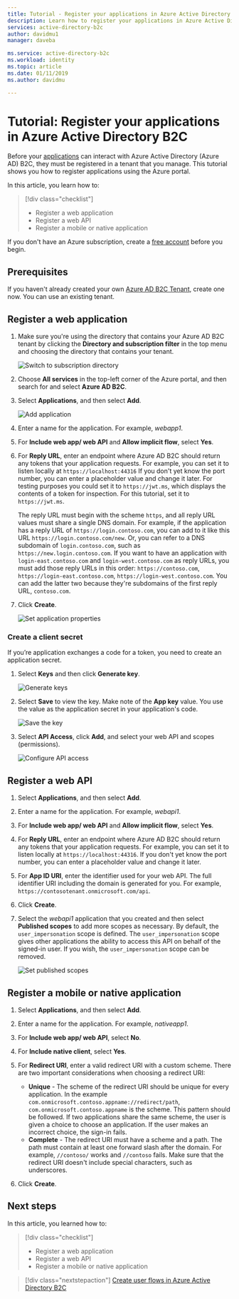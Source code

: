 ```yaml
---
title: Tutorial - Register your applications in Azure Active Directory B2C | Microsoft Docs
description: Learn how to register your applications in Azure Active Directory B2C using the Azure portal.
services: active-directory-b2c
author: davidmu1
manager: daveba

ms.service: active-directory-b2c
ms.workload: identity
ms.topic: article
ms.date: 01/11/2019
ms.author: davidmu

---
```

# Tutorial: Register your applications in Azure Active Directory B2C

Before your [applications](active-directory-b2c-apps.md) can interact with Azure Active Directory (Azure AD) B2C, they must be registered in a tenant that you manage. This tutorial shows you how to register applications using the Azure portal.

In this article, you learn how to:

> [!div class="checklist"]
> * Register a web application
> * Register a web API
> * Register a mobile or native application

If you don't have an Azure subscription, create a [free account](https://azure.microsoft.com/free/?WT.mc_id=A261C142F) before you begin.

## Prerequisites

If you haven't already created your own [Azure AD B2C Tenant](tutorial-create-tenant.md), create one now. You can use an existing tenant.

## Register a web application

1. Make sure you're using the directory that contains your Azure AD B2C tenant by clicking the **Directory and subscription filter** in the top menu and choosing the directory that contains your tenant.

    ![Switch to subscription directory](./media/tutorial-register-applications/switch-directories.png)

2. Choose **All services** in the top-left corner of the Azure portal, and then search for and select **Azure AD B2C**.
3. Select **Applications**, and then select **Add**.

    ![Add application](./media/tutorial-register-applications/add-application.png)

4. Enter a name for the application. For example, *webapp1*.
5. For **Include web app/ web API** and **Allow implicit flow**, select **Yes**.
6. For **Reply URL**, enter an endpoint where Azure AD B2C should return any tokens that your application requests. For example, you can set it to listen locally at `https://localhost:44316` If you don't yet know the port number, you can enter a placeholder value and change it later. For testing purposes you could set it to `https://jwt.ms`, which displays the contents of a token for inspection. For this tutorial, set it to `https://jwt.ms`. 

    The reply URL must begin with the scheme `https`, and all reply URL values must share a single DNS domain. For example, if the application has a reply URL of `https://login.contoso.com`, you can add to it like this URL `https://login.contoso.com/new`. Or, you can refer to a DNS subdomain of `login.contoso.com`, such as `https://new.login.contoso.com`. If you want to have an application with `login-east.contoso.com` and `login-west.contoso.com` as reply URLs, you must add those reply URLs in this order: `https://contoso.com`, `https://login-east.contoso.com`, `https://login-west.contoso.com`. You can add the latter two because they're subdomains of the first reply URL, `contoso.com`.

7. Click **Create**.

    ![Set application properties](./media/tutorial-register-applications/application-properties.png)

### Create a client secret

If you’re application exchanges a code for a token, you need to create an application secret.

1. Select **Keys** and then click **Generate key**.

    ![Generate keys](./media/tutorial-register-applications/generate-keys.png)

2. Select **Save** to view the key. Make note of the **App key** value. You use the value as the application secret in your application's code.

    ![Save the key](./media/tutorial-register-applications/save-key.png)
    
3. Select **API Access**, click **Add**, and select your web API and scopes (permissions).

    ![Configure API access](./media/tutorial-register-applications/api-access.png)

## Register a web API

1. Select **Applications**, and then select **Add**.
3. Enter a name for the application. For example, *webapi1*.
4. For **Include web app/ web API** and **Allow implicit flow**, select **Yes**.
5. For **Reply URL**, enter an endpoint where Azure AD B2C should return any tokens that your application requests. For example, you can set it to listen locally at `https://localhost:44316`. If you don't yet know the port number, you can enter a placeholder value and change it later.
6. For **App ID URI**, enter the identifier used for your web API. The full identifier URI including the domain is generated for you. For example, `https://contosotenant.onmicrosoft.com/api`.
7. Click **Create**.
8. Select the *webapi1* application that you created and then select **Published scopes** to add more scopes as necessary. By default, the `user_impersonation` scope is defined. The `user_impersonation` scope gives other applications the ability to access this API on behalf of the signed-in user. If you wish, the `user_impersonation` scope can be removed.

    ![Set published scopes](./media/tutorial-register-applications/published-scopes.png)


## Register a mobile or native application

1. Select **Applications**, and then select **Add**.
2. Enter a name for the application. For example, *nativeapp1*.
3. For **Include web app/ web API**, select **No**.
4. For **Include native client**, select **Yes**.
5. For **Redirect URI**, enter a valid redirect URI with a custom scheme. There are two important considerations when choosing a redirect URI:

    - **Unique** - The scheme of the redirect URI should be unique for every application. In the example `com.onmicrosoft.contoso.appname://redirect/path`, `com.onmicrosoft.contoso.appname` is the scheme. This pattern should be followed. If two applications share the same scheme, the user is given a choice to choose an application. If the user makes an incorrect choice, the sign-in fails.
    - **Complete** - The redirect URI must have a scheme and a path. The path must contain at least one forward slash after the domain. For example, `//contoso/` works and `//contoso` fails. Make sure that the redirect URI doesn't include special characters, such as underscores.

6. Click **Create**.

## Next steps

In this article, you learned how to:

> [!div class="checklist"]
> * Register a web application
> * Register a web API
> * Register a mobile or native application

> [!div class="nextstepaction"]
> [Create user flows in Azure Active Directory B2C](tutorial-create-user-flows.md)